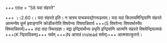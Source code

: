 +++
title = "58 यदा संहरते"

+++
।।2.60।। यदा संहरते इति। न चास्य पाचकवद्योगरूढत्वम्। यदा यदा
किलायमिन्द्रियाणि संहरते आत्मन्येव कूर्म इवाङ्गानि क्रोडीकरोति विषयेभ्यः
विषयान्निवार्य +++(S विषयेभ्यः विषयार्थस्यैव विषयान्निवार्य)+++ तदा तदा
स्थिरप्रज्ञः। यद्वा इन्द्रियार्थेभ्यः प्रभृति इन्द्रियाणि आत्मनि संहरते
विषयेन्द्रियात्मकं +++(K न्द्रियादिकम्)+++ सर्वम् +++(N आसन्नं instead सर्वम्)+++
आत्मसात्कुरुते।  
